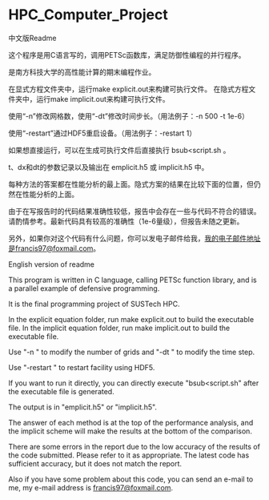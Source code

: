 # HPC_Computer_Project

中文版Readme

这个程序是用C语言写的，调用PETSc函数库，满足防御性编程的并行程序。

是南方科技大学的高性能计算的期末编程作业。

在显式方程文件夹中，运行make explicit.out来构建可执行文件。
在隐式方程文件夹中，运行make implicit.out来构建可执行文件。

使用“-n”修改网格数，使用“-dt”修改时间步长。（用法例子：-n 500 -t 1e-6）

使用“-restart”通过HDF5重启设备。（用法例子：-restart 1）

如果想直接运行，可以在生成可执行文件后直接执行 bsub<script.sh 。

t、dx和dt的参数记录以及输出在 emplicit.h5 或 implicit.h5 中。

每种方法的答案都在性能分析的最上面。隐式方案的结果在比较下面的位置，但仍然在性能分析的上面。

由于在写报告时的代码结果准确性较低，报告中会存在一些与代码不符合的错误。请酌情参考。最新代码具有较高的准确性（1e-6量级），但报告未随之更新。

另外，如果你对这个代码有什么问题，你可以发电子邮件给我，我的电子邮件地址是francis97@foxmail.com。

English version of readme

This program is written in C language, calling PETSc function library, and is a parallel example of defensive programming.

It is the final programming project of SUSTech HPC.

In the explicit equation folder, run make explicit.out to build the executable file.
In the implicit equation folder, run make implicit.out to build the executable file.

Use "-n " to modify the number of grids and "-dt " to modify the time step.

Use "-restart " to restart facility using HDF5.

If you want to run it directly, you can directly execute "bsub<script.sh" after the executable file is generated.

The output is in "emplicit.h5" or "implicit.h5".

The answer of each method is at the top of the performance analysis, and the implicit scheme will make the results at the bottom of the comparison.

There are some errors in the report due to the low accuracy of the results of the code submitted. Please refer to it as appropriate. The latest code has sufficient accuracy, but it does not match the report.

Also if you have some problem about this code, you can send an e-mail to me, my e-mail address is francis97@foxmail.com.
